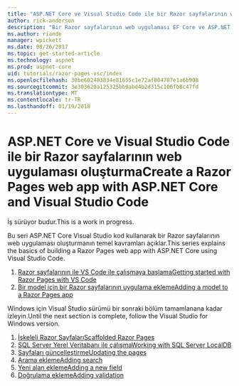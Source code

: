 ```yaml
---
title: "ASP.NET Core ve Visual Studio Code ile bir Razor sayfalarının web uygulaması oluşturma"
author: rick-anderson
description: "Bir Razor sayfalarının web uygulaması EF Core ve ASP.NET Core ile oluşturun."
ms.author: riande
manager: wpickett
ms.date: 08/26/2017
ms.topic: get-started-article
ms.technology: aspnet
ms.prod: aspnet-core
uid: tutorials/razor-pages-vsc/index
ms.openlocfilehash: 30be602483834e81655c1e72af804707e1a6b908
ms.sourcegitcommit: 3e303620a125325bb9abd4b2d315c106fb8c47fd
ms.translationtype: MT
ms.contentlocale: tr-TR
ms.lasthandoff: 01/19/2018
---
```

# <a name="create-a-razor-pages-web-app-with-aspnet-core-and-visual-studio-code"></a><span data-ttu-id="05277-103">ASP.NET Core ve Visual Studio Code ile bir Razor sayfalarının web uygulaması oluşturma</span><span class="sxs-lookup"><span data-stu-id="05277-103">Create a Razor Pages web app with ASP.NET Core and Visual Studio Code</span></span>

<span data-ttu-id="05277-104">İş sürüyor budur.</span><span class="sxs-lookup"><span data-stu-id="05277-104">This is a work in progress.</span></span>

<span data-ttu-id="05277-105">Bu seri ASP.NET Core Visual Studio kod kullanarak bir Razor sayfalarının web uygulaması oluşturmanın temel kavramları açıklar.</span><span class="sxs-lookup"><span data-stu-id="05277-105">This series explains the basics of building a Razor Pages web app with ASP.NET Core using Visual Studio Code.</span></span>

1. [<span data-ttu-id="05277-106">Razor sayfalarının ile VS Code ile çalışmaya başlama</span><span class="sxs-lookup"><span data-stu-id="05277-106">Getting started with Razor Pages with VS Code</span></span>](xref:tutorials/razor-pages-vsc/razor-pages-start)
1. [<span data-ttu-id="05277-107">Bir model için bir Razor sayfalarının uygulama ekleme</span><span class="sxs-lookup"><span data-stu-id="05277-107">Adding a model to a Razor Pages app</span></span>](xref:tutorials/razor-pages-vsc/model)

<span data-ttu-id="05277-108">Windows için Visual Studio sürümü bir sonraki bölüm tamamlanana kadar izleyin.</span><span class="sxs-lookup"><span data-stu-id="05277-108">Until the next section is complete, follow the Visual Studio for Windows version.</span></span>


1. [<span data-ttu-id="05277-109">İskeleli Razor Sayfaları</span><span class="sxs-lookup"><span data-stu-id="05277-109">Scaffolded Razor Pages</span></span>](xref:tutorials/razor-pages/page)
1. [<span data-ttu-id="05277-110">SQL Server Yerel Veritabanı ile çalışma</span><span class="sxs-lookup"><span data-stu-id="05277-110">Working with SQL Server LocalDB</span></span>](xref:tutorials/razor-pages/sql)
1. [<span data-ttu-id="05277-111">Sayfaları güncelleştirme</span><span class="sxs-lookup"><span data-stu-id="05277-111">Updating the pages</span></span>](xref:tutorials/razor-pages/da1)
1. [<span data-ttu-id="05277-112">Arama ekleme</span><span class="sxs-lookup"><span data-stu-id="05277-112">Adding search</span></span>](xref:tutorials/razor-pages/search)
1. [<span data-ttu-id="05277-113">Yeni alan ekleme</span><span class="sxs-lookup"><span data-stu-id="05277-113">Adding a new field</span></span>](xref:tutorials/razor-pages/new-field)
1. [<span data-ttu-id="05277-114">Doğrulama ekleme</span><span class="sxs-lookup"><span data-stu-id="05277-114">Adding validation</span></span>](xref:tutorials/razor-pages/validation)
